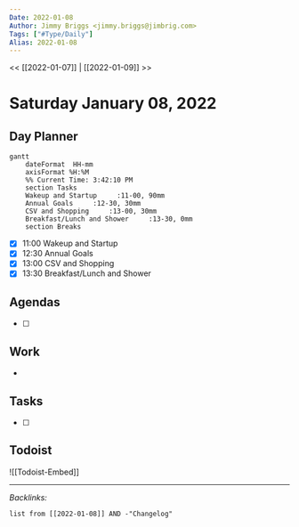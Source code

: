 ```yaml
---
Date: 2022-01-08
Author: Jimmy Briggs <jimmy.briggs@jimbrig.com>
Tags: ["#Type/Daily"]
Alias: 2022-01-08
---
```


<< [[2022-01-07]] | [[2022-01-09]] >>

# Saturday January 08, 2022

## Day Planner
```mermaid
gantt
    dateFormat  HH-mm
    axisFormat %H:%M
    %% Current Time: 3:42:10 PM
    section Tasks
    Wakeup and Startup     :11-00, 90mm
    Annual Goals     :12-30, 30mm
    CSV and Shopping     :13-00, 30mm
    Breakfast/Lunch and Shower     :13-30, 0mm
    section Breaks

```

- [x] 11:00 Wakeup and Startup
- [x] 12:30 Annual Goals
- [x] 13:00 CSV and Shopping
- [x] 13:30 Breakfast/Lunch and Shower

## Agendas

- [ ] 

## Work

- 

## Tasks

- [ ]

## Todoist

![[Todoist-Embed]]

***

*Backlinks:*

```dataview
list from [[2022-01-08]] AND -"Changelog"
```